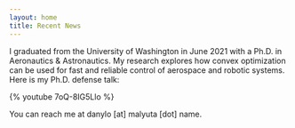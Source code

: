 ```yaml
---
layout: home
title: Recent News
---
```


I graduated from the University of Washington in June 2021 with a Ph.D. in
Aeronautics & Astronautics. My research explores how convex optimization can be
used for fast and reliable control of aerospace and robotic systems. Here is my
Ph.D. defense talk:

{% youtube 7oQ-8IG5Llo %}

You can reach me at <span class="my-email">danylo [at] malyuta [dot] name</span>.
